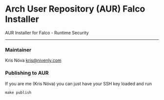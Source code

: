 # Arch User Repository (AUR) Falco Installer

AUR Installer for Falco - Runtime Security

---

### Maintainer

Kris Nóva [<kris@nivenly.com>](mailto:kris@nivenly.com)

### Publishing to AUR

If you are me (Kris Nóva) you can just have your SSH key loaded and run 

```
make publish
```

